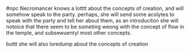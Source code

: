 #npc 
Necromancer
knows a lotttt about the concepts of creation, and will somehow speak to the party.
perhaps, she will send some acolytes to speak with the party and tell her about them, as an introduciton
she will notoice that there seem to be someting weong with the concept of flow in the temple, and subsewuentyl most other concepts.

buttt she will also loredump about the concepts of creation
